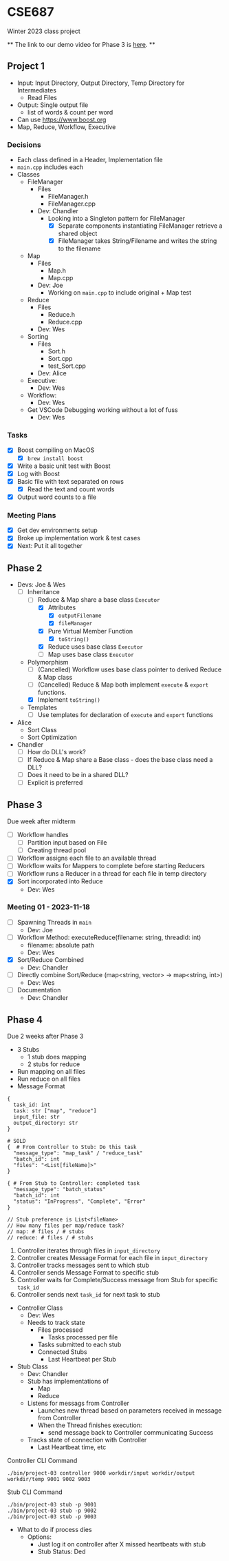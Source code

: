 # CSE687

Winter 2023 class project

** The link to our demo video for Phase 3 is [here](https://zoom.us/rec/share/96nE1av1Y8jKv_emqxavAJyixQlyCP5MXH02kXmOoTpU20qP2mDwe3wuto7RtsNJ.b9EsYLQ3xEzsVtvx?startTime=1701641692000). **


## Project 1

- Input: Input Directory, Output Directory, Temp Directory for Intermediates
  - Read Files
- Output: Single output file
  - list of words & count per word
- Can use https://www.boost.org
- Map, Reduce, Workflow, Executive

### Decisions

- Each class defined in a Header, Implementation file
- `main.cpp` includes each
- Classes
  - FileManager
    - Files
      - FileManager.h
      - FileManager.cpp
    - Dev: Chandler
      - Looking into a Singleton pattern for FileManager
        - [X] Separate components instantiating FileManager retrieve a shared object
        - [X] FileManager takes String/Filename and writes the string to the filename
  - Map
    - Files
      - Map.h
      - Map.cpp
    - Dev: Joe
      - Working on `main.cpp` to include original + Map test
  - Reduce
    - Files
      - Reduce.h
      - Reduce.cpp
    - Dev: Wes
  - Sorting
    - Files
      - Sort.h
      - Sort.cpp
      - test_Sort.cpp
    - Dev: Alice
  - Executive:
    - Dev: Wes
  - Workflow:
    - Dev: Wes
  - Get VSCode Debugging working without a lot of fuss
    - Dev: Wes

### Tasks

- [X] Boost compiling on MacOS
  - [X] `brew install boost`
- [X] Write a basic unit test with Boost
- [X] Log with Boost
- [X] Basic file with text separated on rows
  - [X] Read the text and count words
- [X] Output word counts to a file

### Meeting Plans

- [X] Get dev environments setup
- [X] Broke up implementation work & test cases
- [X] Next: Put it all together

## Phase 2

- Devs: Joe & Wes
  - [ ] Inheritance
    - [ ] Reduce & Map share a base class `Executor`
      - [X] Attributes
        - [X] `outputFilename`
        - [X] `fileManager`
      - [X] Pure Virtual Member Function
        - [X] `toString()`
      - [X] Reduce uses base class `Executor`
      - [ ] Map uses base class `Executor`
  - Polymorphism
    - [ ] (Cancelled) Workflow uses base class pointer to derived Reduce & Map class
    - [ ] (Cancelled) Reduce & Map both implement `execute` & `export` functions.
    - [X] Implement `toString()`
  - Templates
    - [ ] Use templates for declaration of `execute` and `export` functions
- Alice
  - Sort Class
  - Sort Optimization
- Chandler
  - [ ] How do DLL's work?
  - [ ] If Reduce & Map share a Base class - does the base class need a DLL?
  - [ ] Does it need to be in a shared DLL?
  - [ ] Explicit is preferred

## Phase 3

Due week after midterm

- [ ] Workflow handles
  - [ ] Partition input based on File
  - [ ] Creating thread pool
- [ ] Workflow assigns each file to an available thread
- [ ] Workflow waits for Mappers to complete before starting Reducers
- [ ] Workflow runs a Reducer in a thread for each file in temp directory
- [X] Sort incorporated into Reduce
  - Dev: Wes

### Meeting 01 - 2023-11-18

- [ ] Spawning Threads in `main`
  - Dev: Joe
- [ ] Workflow Method: executeReduce(filename: string, threadId: int)
  - filename: absolute path
  - Dev: Wes
- [X] Sort/Reduce Combined
  - Dev: Chandler
- [ ] Directly combine Sort/Reduce (map<string, vector<int>> -> map<string, int>)
  - Dev: Wes
- [ ] Documentation
  - Dev: Chandler

## Phase 4

Due 2 weeks after Phase 3

- 3 Stubs
  - 1 stub does mapping
  - 2 stubs for reduce
- Run mapping on all files
- Run reduce on all files
- Message Format
```
{
  task_id: int
  task: str ["map", "reduce"]
  input_file: str
  output_directory: str
}

# SOLD
{  # From Controller to Stub: Do this task
  "message_type": "map_task" / "reduce_task"
  "batch_id": int
  "files": "<List[fileName]>"
}

{ # From Stub to Controller: completed task
  "message_type": "batch_status"
  "batch_id": int
  "status": "InProgress", "Complete", "Error"
}

// Stub preference is List<fileName>
// How many files per map/reduce task?
// map: # files / # stubs
// reduce: # files / # stubs
```

1. Controller iterates through files in `input_directory`
2. Controller creates Message Format for each file in `input_directory`
3. Controller tracks messages sent to which stub
4. Controller sends Message Format to specific stub
5. Controller waits for Complete/Success message from Stub for specific `task_id`
6. Controller sends next `task_id` for next task to stub

- Controller Class
  - Dev: Wes
  - Needs to track state
    - Files processed
      - Tasks processed per file
    - Tasks submitted to each stub
    - Connected Stubs
      - Last Heartbeat per Stub
- Stub Class
  - Dev: Chandler
  - Stub has implementations of
    - Map
    - Reduce
  - Listens for messags from Controller
    - Launches new thread based on parameters received in message from Controller
    - When the Thread finishes execution:
      - send message back to Controller communicating Success
  - Tracks state of connection with Controller
    - Last Heartbeat time, etc

Controller CLI Command

```
./bin/project-03 controller 9000 workdir/input workdir/output workdir/temp 9001 9002 9003
```

Stub CLI Command

```
./bin/project-03 stub -p 9001
./bin/project-03 stub -p 9002
./bin/project-03 stub -p 9003
```

- What to do if process dies
  - Options:
    - Just log it on controller after X missed heartbeats with stub
    - Stub Status: Ded
